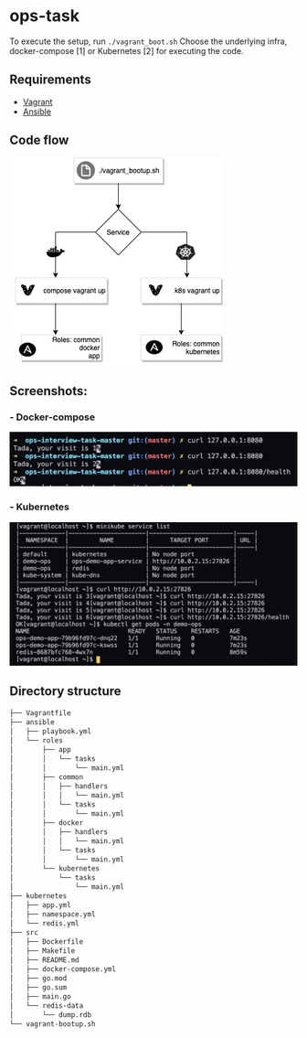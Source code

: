 # ops-task

To execute the setup, run `./vagrant_boot.sh`
Choose the underlying infra, docker-compose [1] or Kubernetes [2] for executing the code.

## Requirements

- [Vagrant](https://www.vagrantup.com/)
- [Ansible](https://www.ansible.com/)

## Code flow 

![Alt text](./images/code-flow.jpg "Code Flow")

## Screenshots: 
### - Docker-compose
![Alt text](./images/docker.png "Code Flow")

### - Kubernetes
![Alt text](./images/k8s.png "Code Flow")


## Directory structure
```
├── Vagrantfile
├── ansible
│   ├── playbook.yml
│   └── roles
│       ├── app
│       │   └── tasks
│       │       └── main.yml
│       ├── common
│       │   ├── handlers
│       │   │   └── main.yml
│       │   └── tasks
│       │       └── main.yml
│       ├── docker
│       │   ├── handlers
│       │   │   └── main.yml
│       │   └── tasks
│       │       └── main.yml
│       └── kubernetes
│           └── tasks
│               └── main.yml
├── kubernetes
│   ├── app.yml
│   ├── namespace.yml
│   └── redis.yml
├── src
│   ├── Dockerfile
│   ├── Makefile
│   ├── README.md
│   ├── docker-compose.yml
│   ├── go.mod
│   ├── go.sum
│   ├── main.go
│   └── redis-data
│       └── dump.rdb
└── vagrant-bootup.sh
```
